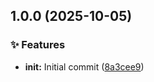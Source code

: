 ## 1.0.0 (2025-10-05)

### ✨ Features

* **init:** Initial commit ([8a3cee9](https://github.com/CrEagleOne/planity/commit/8a3cee91c858857dd067a103490d9019c1acf7ef))
